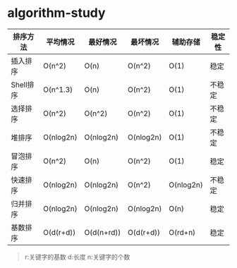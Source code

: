# algorithm-study
| 排序方法   | 平均情况 | 最好情况   | 最坏情况 | 辅助存储 | 稳定性 |
| -------------- | --------- | -------------- | --------- | --------- | ------ |
| 插入排序   | O(n^2)    | O(n)           | O(n^2)    | O(1)      | 稳定 |
| Shell排序    | O(n^1.3)  | O(n)           | O(n^2)    | O(1)      | 不稳定 |
| 选择排序   | O(n^2)    | O(n^2)         | O(n^2)    | O(1)      | 不稳定 |
| 堆排序      | O(nlog2n) | O(nlog2n)      | O(nlog2n) | O(1)      | 不稳定 |
| 冒泡排序   | O(n^2)    | O(n)           | O(n^2)    | O(1)      | 稳定 |
| 快速排序   | O(nlog2n) | O(nlog2n)      | O(n^2)    | O(nlog2n) | 不稳定 |
| 归并排序   | O(nlog2n) | O(nlog2n)      | O(nlog2n) | O(n)      | 稳定 |
| 基数排序   | O(d(r+d)) | O(d(n+rd))     | O(d(r+d)) | O(rd+n)   | 稳定 |
> r:关键字的基数  d:长度   n:关键字的个数    